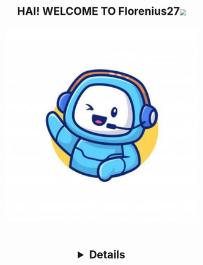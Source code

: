<h1 align="center">HAI! WELCOME TO Florenius27<img src="https://user-images.githubusercontent.com/1303154/88677602-1635ba80-d120-11ea-84d8-d263ba5fc3c0.gif"

<p align="center">

<p align="center">
  <img src="https://raw.githubusercontent.com/Arya274/Arya274/main/20210127_212936.jpg" />
 &nbsp;&nbsp; 
<details>

## Simple Whatsapp Bot

### FOR TERMUX USER
```bash
> pkg install git
> pkg install ffmpeg
> pkg install imagemagick
> pkg install nodejs
> git clone https://github.com/Florensius27/Loren-BOT
> ls
> cd Loren-BOT
> npm i
> node index.js
```
#### Run
```bash
> node . [<session name>] (session name is optional)
```
## Note
```bash
[Y/n] = Y
[Default=N] = Y
```
---------

### FOR WINDOWS/VPS/RDP USER
```bash
> git clone https://github.com/Florensius27/Loren-BOT
> cd Loren-BOT
> npm install
```
#### Run
```bash
> node index.js
```
